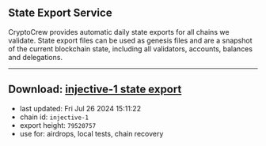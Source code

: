 ## State Export Service
CryptoCrew provides automatic daily state exports for all chains we validate. State export files can be used as genesis files and are a snapshot of the current blockchain state, including all validators, accounts, balances and delegations.

---
**Download: [injective-1 state export](https://dl-eu2.ccvalidators.com/SERVICE/injective/injective-1_export_79520757.json)**
---

- last updated: Fri Jul 26 2024 15:11:22
- chain id: `injective-1`
- export height: `79520757`
- use for: airdrops, local tests, chain recovery
